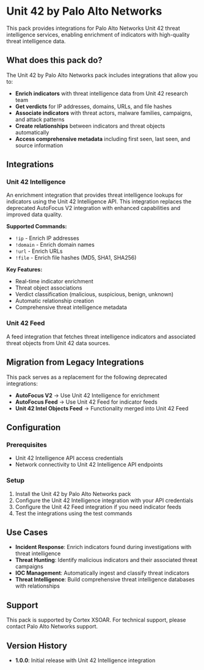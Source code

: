 # Unit 42 by Palo Alto Networks

This pack provides integrations for Palo Alto Networks Unit 42 threat intelligence services, enabling enrichment of indicators with high-quality threat intelligence data.

## What does this pack do?

The Unit 42 by Palo Alto Networks pack includes integrations that allow you to:

- **Enrich indicators** with threat intelligence data from Unit 42 research team
- **Get verdicts** for IP addresses, domains, URLs, and file hashes
- **Associate indicators** with threat actors, malware families, campaigns, and attack patterns
- **Create relationships** between indicators and threat objects automatically
- **Access comprehensive metadata** including first seen, last seen, and source information

## Integrations

### Unit 42 Intelligence

An enrichment integration that provides threat intelligence lookups for indicators using the Unit 42 Intelligence API. This integration replaces the deprecated AutoFocus V2 integration with enhanced capabilities and improved data quality.

**Supported Commands:**

- `!ip` - Enrich IP addresses
- `!domain` - Enrich domain names  
- `!url` - Enrich URLs
- `!file` - Enrich file hashes (MD5, SHA1, SHA256)

**Key Features:**

- Real-time indicator enrichment
- Threat object associations
- Verdict classification (malicious, suspicious, benign, unknown)
- Automatic relationship creation
- Comprehensive threat intelligence metadata

### Unit 42 Feed

A feed integration that fetches threat intelligence indicators and associated threat objects from Unit 42 data sources.

## Migration from Legacy Integrations

This pack serves as a replacement for the following deprecated integrations:

- **AutoFocus V2** → Use Unit 42 Intelligence for enrichment
- **AutoFocus Feed** → Use Unit 42 Feed for indicator feeds
- **Unit 42 Intel Objects Feed** → Functionality merged into Unit 42 Feed

## Configuration

### Prerequisites

- Unit 42 Intelligence API access credentials
- Network connectivity to Unit 42 Intelligence API endpoints

### Setup

1. Install the Unit 42 by Palo Alto Networks pack
2. Configure the Unit 42 Intelligence integration with your API credentials
3. Configure the Unit 42 Feed integration if you need indicator feeds
4. Test the integrations using the test commands

## Use Cases

- **Incident Response**: Enrich indicators found during investigations with threat intelligence
- **Threat Hunting**: Identify malicious indicators and their associated threat campaigns
- **IOC Management**: Automatically ingest and classify threat indicators
- **Threat Intelligence**: Build comprehensive threat intelligence databases with relationships

## Support

This pack is supported by Cortex XSOAR. For technical support, please contact Palo Alto Networks support.

## Version History

- **1.0.0**: Initial release with Unit 42 Intelligence integration
